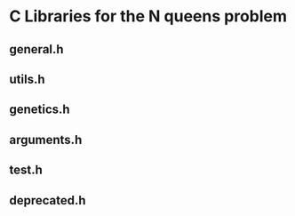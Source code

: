 # C Libraries for the N queens problem

## general.h

## utils.h

## genetics.h

## arguments.h

## test.h

## deprecated.h